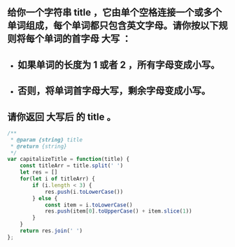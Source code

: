 ## 给你一个字符串 title ，它由单个空格连接一个或多个单词组成，每个单词都只包含英文字母。请你按以下规则将每个单词的首字母 大写 ：
- ## 如果单词的长度为 1 或者 2 ，所有字母变成小写。
- ## 否则，将单词首字母大写，剩余字母变成小写。
## 请你返回 大写后 的 title 。

```js
/**
 * @param {string} title
 * @return {string}
 */
var capitalizeTitle = function(title) {
    const titleArr = title.split(' ')
    let res = []
    for(let i of titleArr) {
        if (i.length < 3) {
            res.push(i.toLowerCase())
        } else {
            const item = i.toLowerCase()
            res.push(item[0].toUpperCase() + item.slice(1))
        }
    }
    return res.join(' ')
};
```